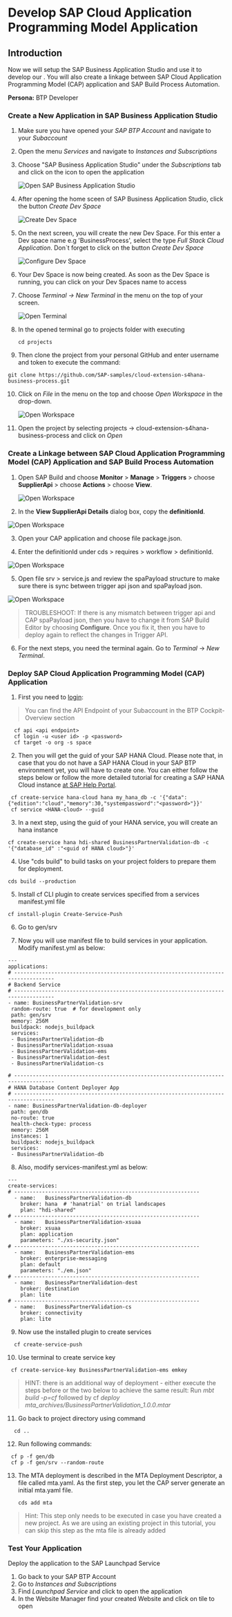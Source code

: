 # Develop SAP Cloud Application Programming Model Application

## Introduction

Now we will setup the SAP Business Application Studio and use it to develop our . You will also create a linkage between SAP Cloud Application Programming Model (CAP) application and SAP Build Process Automation.

**Persona:** BTP Developer

### Create a New Application in SAP Business Application Studio

1.	Make sure you have opened your *SAP BTP Account* and navigate to your *Subaccount* 
   
2.	Open the menu *Services* and navigate to *Instances and Subscriptions*
   
3.	Choose "SAP Business Application Studio" under the *Subscriptions* tab and click on the icon to open the application
     
     ![Open SAP Business Application Studio](./images/dev-cap-app-1.png)
 
4.	 After opening the home sceen of SAP Business Application Studio, click the button *Create Dev Space*

     ![Create Dev Space](./images/dev-cap-app-3.png)
 
5.	On the next screen, you will create the new Dev Space. For this enter a Dev space name e.g 'BusinessProcess', select the type *Full Stack Cloud Application*.
    Don´t forget to click on the button *Create Dev Space*

      ![Configure Dev Space](./images/dev-cap-app-4.png)
      
 
6.	Your Dev Space is now being created. As soon as the Dev Space is running, you can click on your Dev Spaces name to access

7.	Choose *Terminal -> New Terminal* in the menu on the top of your screen.

    ![Open Terminal](./images/dev-cap-app-5.png)
 
8. In the opened terminal go to projects folder with executing
   
   ``` 
   cd projects
   ``` 
 
9.	 Then clone the project from your personal GitHub and enter username and token to execute the command: 
   ``` 
   git clone https://github.com/SAP-samples/cloud-extension-s4hana-business-process.git
   ``` 
 
10.	Click on *File* in the menu on the top and choose *Open Workspace* in the drop-down.

    ![Open Workspace](./images/dev-cap-app-7.png)
 
11.	 Open the project by selecting projects -> cloud-extension-s4hana-business-process and click on *Open*

### Create a Linkage between SAP Cloud Application Programming Model (CAP) Application and SAP Build Process Automation

1. Open SAP Build and choose **Monitor** > **Manage** > **Triggers** > choose **SupplierApi** > choose **Actions** > choose **View**.

   ![Open Workspace](./images/dev-spa-trigger.png)

2. In the **View SupplierApi Details** dialog box, copy the **definitionId**.

  ![Open Workspace](./images/dev-spa-trigger-api.png)

3. Open your CAP application and choose file package.json.

4. Enter the definitionId under cds > requires > workflow > definitionId.

  ![Open Workspace](./images/dev-spa-cap-package.png)

5. Open file srv > service.js and review the spaPayload structure to make sure there is sync between trigger api json and spaPayload json.

  ![Open Workspace](./images/spa-cap-srv.png)

> TROUBLESHOOT: If there is any mismatch between trigger api and CAP spaPayload json, then you have to change it from SAP Build Editor by choosing **Configure**. Once you fix it, then you have to deploy again to reflect the changes in Trigger API.

6. For the next steps, you need the terminal again. Go to *Terminal* -> *New Terminal*.

### Deploy SAP Cloud Application Programming Model (CAP) Application
     
1. First you need to [login](https://help.sap.com/docs/BTP/65de2977205c403bbc107264b8eccf4b/7a37d66c2e7d401db4980db0cd74aa6b.html):
> You can find the API Endpoint of your Subaccount in the BTP Cockpit-Overview section
 
  ``` 
    cf api <api endpoint>
    cf login -u <user id> -p <password>
    cf target -o org -s space
  ```
         

2. Then you will get the guid of your SAP HANA Cloud. Please note that, in case that you do not have a SAP HANA Cloud in your SAP BTP environment yet, you will have to create one. You can either follow the steps below or follow the more detailed tutorial for creating a SAP HANA Cloud instance [at SAP Help Portal](https://help.sap.com/viewer/db19c7071e5f4101837e23f06e576495/2020_03_QRC/en-US/921f3e46247947779d69b8c85c9b9985.html).

 ```
  cf create-service hana-cloud hana my_hana_db -c '{"data":{"edition":"cloud","memory":30,"systempassword":"<password>"}}'
  cf service <HANA-cloud> --guid
 ```
 
3. In a next step, using the guid of your HANA service, you will create an hana instance

  ```  
  cf create-service hana hdi-shared BusinessPartnerValidation-db -c '{"database_id" :"<guid of HANA cloud>"}'
  ``` 
  
4. Use "cds build" to build tasks on your project folders to prepare them for deployment.

  ```
  cds build --production
  ``` 
  
5. Install cf CLI plugin to create services specified from a services manifest.yml file 

  ```	
  cf install-plugin Create-Service-Push
  ``` 
  
6.  Go to gen/srv
    
    
7.  Now you will use manifest file to build services in your application. Modify manifest.yml as below:

 ```
---
applications:
# -----------------------------------------------------------------------------------
# Backend Service
# -----------------------------------------------------------------------------------
- name: BusinessPartnerValidation-srv
  random-route: true  # for development only
  path: gen/srv
  memory: 256M
  buildpack: nodejs_buildpack
  services:
  - BusinessPartnerValidation-db
  - BusinessPartnerValidation-xsuaa
  - BusinessPartnerValidation-ems
  - BusinessPartnerValidation-dest
  - BusinessPartnerValidation-cs

# -----------------------------------------------------------------------------------
# HANA Database Content Deployer App
# -----------------------------------------------------------------------------------
- name: BusinessPartnerValidation-db-deployer
  path: gen/db
  no-route: true
  health-check-type: process
  memory: 256M
  instances: 1
  buildpack: nodejs_buildpack
  services:
  - BusinessPartnerValidation-db

```

8. Also, modify services-manifest.yml as below:

```
---
create-services:
# ------------------------------------------------------------
  - name:   BusinessPartnerValidation-db
    broker: hana  # 'hanatrial' on trial landscapes
    plan: "hdi-shared"
# ------------------------------------------------------------
  - name:   BusinessPartnerValidation-xsuaa
    broker: xsuaa
    plan: application
    parameters: "./xs-security.json"
# ------------------------------------------------------------
  - name:   BusinessPartnerValidation-ems
    broker: enterprise-messaging
    plan: default
    parameters: "./em.json"
# ------------------------------------------------------------
  - name:   BusinessPartnerValidation-dest
    broker: destination
    plan: lite
# ------------------------------------------------------------
  - name:   BusinessPartnerValidation-cs
    broker: connectivity
    plan: lite
```

 9. Now use the installed plugin to create services
 
```
  cf create-service-push
```

 10. Use terminal to create service key
 
 ```
  cf create-service-key BusinessPartnerValidation-ems emkey
```   
               
> HINT: there is an additional way of deployment - either execute the steps before or the two below to achieve the same result: Run *mbt build -p=cf* followed by cf *deploy mta_archives/BusinessPartnerValidation_1.0.0.mtar*

11. Go back to project directory using command

```
  cd ..
```
 
12.	Run following commands:

   ```
    cf p -f gen/db
    cf p -f gen/srv --random-route
   ```
 
13. The MTA deployment is described in the MTA Deployment Descriptor, a file called mta.yaml. As the first step, you let the CAP server generate an initial mta.yaml file.

     ```
     cds add mta
     ```
> Hint: This step only needs to be executed in case you have created a new project. As we are using an existing project in this tutorial, you can skip this step as the mta file is already added
<a name="launchpad"></a>
	
	
### Test Your Application

Deploy the application to the SAP Launchpad Service
1. Go back to your SAP BTP Account
2. Go to *Instances and Subscriptions*
3. Find *Launchpad Service* and click to open the application
4. In the Website Manager find your created Website and click on tile to open